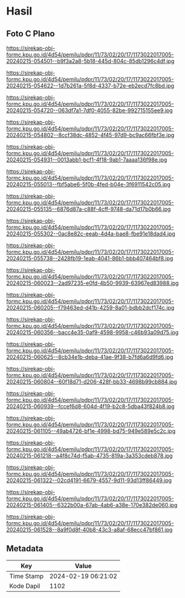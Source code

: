 # Hasil

## Foto C Plano

https://sirekap-obj-formc.kpu.go.id/4d54/pemilu/pdpr/11/73/02/20/17/1173022017005-20240215-054501--b9f3a2a8-5b18-445d-804c-85db1296c4df.jpg

https://sirekap-obj-formc.kpu.go.id/4d54/pemilu/pdpr/11/73/02/20/17/1173022017005-20240215-054622--1d7b261a-5f8d-4337-b72e-eb2ecd7fc8bd.jpg

https://sirekap-obj-formc.kpu.go.id/4d54/pemilu/pdpr/11/73/02/20/17/1173022017005-20240215-054720--063df7a1-7df0-4055-82be-992715155ee9.jpg

https://sirekap-obj-formc.kpu.go.id/4d54/pemilu/pdpr/11/73/02/20/17/1173022017005-20240215-054802--8ccf38dc-4852-4f45-97d9-bc9ac66fbf3e.jpg

https://sirekap-obj-formc.kpu.go.id/4d54/pemilu/pdpr/11/73/02/20/17/1173022017005-20240215-054931--0013abb1-bcf1-4f18-9ab1-7aaaa136f98e.jpg

https://sirekap-obj-formc.kpu.go.id/4d54/pemilu/pdpr/11/73/02/20/17/1173022017005-20240215-055013--fbf5abe6-5f0b-4fed-b04e-3f6911542c05.jpg

https://sirekap-obj-formc.kpu.go.id/4d54/pemilu/pdpr/11/73/02/20/17/1173022017005-20240215-055135--6876d87a-c88f-4cff-9748-da71d17b0b66.jpg

https://sirekap-obj-formc.kpu.go.id/4d54/pemilu/pdpr/11/73/02/20/17/1173022017005-20240215-055302--0ac8e82c-eeab-4d4a-bae8-fbe91e18dad4.jpg

https://sirekap-obj-formc.kpu.go.id/4d54/pemilu/pdpr/11/73/02/20/17/1173022017005-20240215-055738--2428fb19-1eab-4041-86b1-bbb407464bf8.jpg

https://sirekap-obj-formc.kpu.go.id/4d54/pemilu/pdpr/11/73/02/20/17/1173022017005-20240215-060023--2ad97235-e0fd-4b50-9939-63967ed83988.jpg

https://sirekap-obj-formc.kpu.go.id/4d54/pemilu/pdpr/11/73/02/20/17/1173022017005-20240215-060205--f79463ed-d41b-4259-8a01-bdbb2dcf174c.jpg

https://sirekap-obj-formc.kpu.go.id/4d54/pemilu/pdpr/11/73/02/20/17/1173022017005-20240215-060356--bacc4e35-0af9-4598-9958-c46b93a09d75.jpg

https://sirekap-obj-formc.kpu.go.id/4d54/pemilu/pdpr/11/73/02/20/17/1173022017005-20240215-060625--8cb34e1b-deba-41ae-9f38-b7fd6a6d9fd6.jpg

https://sirekap-obj-formc.kpu.go.id/4d54/pemilu/pdpr/11/73/02/20/17/1173022017005-20240215-060804--60f18d71-d206-428f-bb33-4698b99cb884.jpg

https://sirekap-obj-formc.kpu.go.id/4d54/pemilu/pdpr/11/73/02/20/17/1173022017005-20240215-060939--fccef6d8-604d-4f19-b2c8-5dba43f824b8.jpg

https://sirekap-obj-formc.kpu.go.id/4d54/pemilu/pdpr/11/73/02/20/17/1173022017005-20240215-061105--49ab4726-bf1e-4998-bd75-949e589e5c2c.jpg

https://sirekap-obj-formc.kpu.go.id/4d54/pemilu/pdpr/11/73/02/20/17/1173022017005-20240215-061218--a4f8c74d-f5ab-4735-819a-3a353cdeb878.jpg

https://sirekap-obj-formc.kpu.go.id/4d54/pemilu/pdpr/11/73/02/20/17/1173022017005-20240215-061322--02cd4191-6679-4557-9d11-93d13ff86449.jpg

https://sirekap-obj-formc.kpu.go.id/4d54/pemilu/pdpr/11/73/02/20/17/1173022017005-20240215-061405--6322b00a-67ab-4ab6-a38e-170e382de060.jpg

https://sirekap-obj-formc.kpu.go.id/4d54/pemilu/pdpr/11/73/02/20/17/1173022017005-20240215-061528--8a9f0d8f-40b8-43c3-a8af-68ecc47bf861.jpg


## Metadata

| Key        | Value               |
| ---------- | ------------------- |
| Time Stamp | 2024-02-19 06:21:02 |
| Kode Dapil | 1102                |



